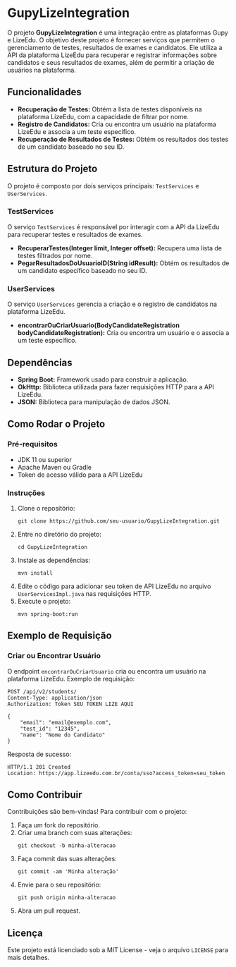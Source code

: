 <h1>GupyLizeIntegration</h1>

<p>O projeto <strong>GupyLizeIntegration</strong> é uma integração entre as plataformas Gupy e LizeEdu. O objetivo deste projeto é fornecer serviços que permitem o gerenciamento de testes, resultados de exames e candidatos. Ele utiliza a API da plataforma LizeEdu para recuperar e registrar informações sobre candidatos e seus resultados de exames, além de permitir a criação de usuários na plataforma.</p>

<h2>Funcionalidades</h2>

<ul>
    <li><strong>Recuperação de Testes:</strong> Obtém a lista de testes disponíveis na plataforma LizeEdu, com a capacidade de filtrar por nome.</li>
    <li><strong>Registro de Candidatos:</strong> Cria ou encontra um usuário na plataforma LizeEdu e associa a um teste específico.</li>
    <li><strong>Recuperação de Resultados de Testes:</strong> Obtém os resultados dos testes de um candidato baseado no seu ID.</li>
</ul>

<h2>Estrutura do Projeto</h2>

<p>O projeto é composto por dois serviços principais: <code>TestServices</code> e <code>UserServices</code>.</p>

<h3>TestServices</h3>
<p>O serviço <code>TestServices</code> é responsável por interagir com a API da LizeEdu para recuperar testes e resultados de exames.</p>

<ul>
    <li><strong>RecuperarTestes(Integer limit, Integer offset):</strong> Recupera uma lista de testes filtrados por nome.</li>
    <li><strong>PegarResultadosDoUsuarioID(String idResult):</strong> Obtém os resultados de um candidato específico baseado no seu ID.</li>
</ul>

<h3>UserServices</h3>
<p>O serviço <code>UserServices</code> gerencia a criação e o registro de candidatos na plataforma LizeEdu.</p>

<ul>
    <li><strong>encontrarOuCriarUsuario(BodyCandidateRegistration bodyCandidateRegistration):</strong> Cria ou encontra um usuário e o associa a um teste específico.</li>
</ul>

<h2>Dependências</h2>

<ul>
    <li><strong>Spring Boot:</strong> Framework usado para construir a aplicação.</li>
    <li><strong>OkHttp:</strong> Biblioteca utilizada para fazer requisições HTTP para a API LizeEdu.</li>
    <li><strong>JSON:</strong> Biblioteca para manipulação de dados JSON.</li>
</ul>

<h2>Como Rodar o Projeto</h2>

<h3>Pré-requisitos</h3>

<ul>
    <li>JDK 11 ou superior</li>
    <li>Apache Maven ou Gradle</li>
    <li>Token de acesso válido para a API LizeEdu</li>
</ul>

<h3>Instruções</h3>

<ol>
    <li>Clone o repositório:
        <pre><code>git clone https://github.com/seu-usuario/GupyLizeIntegration.git</code></pre>
    </li>
    <li>Entre no diretório do projeto:
        <pre><code>cd GupyLizeIntegration</code></pre>
    </li>
    <li>Instale as dependências:
        <pre><code>mvn install</code></pre>
    </li>
    <li>Edite o código para adicionar seu token de API LizeEdu no arquivo <code>UserServicesImpl.java</code> nas requisições HTTP.</li>
    <li>Execute o projeto:
        <pre><code>mvn spring-boot:run</code></pre>
    </li>
</ol>

<h2>Exemplo de Requisição</h2>

<h3>Criar ou Encontrar Usuário</h3>

<p>O endpoint <code>encontrarOuCriarUsuario</code> cria ou encontra um usuário na plataforma LizeEdu. Exemplo de requisição:</p>

<pre><code>POST /api/v2/students/
Content-Type: application/json
Authorization: Token SEU TOKEN LIZE AQUI

{
    "email": "email@exemplo.com",
    "test_id": "12345",
    "name": "Nome do Candidato"
}</code></pre>

<p>Resposta de sucesso:</p>

<pre><code>HTTP/1.1 201 Created
Location: https://app.lizeedu.com.br/conta/sso?access_token=seu_token</code></pre>

<h2>Como Contribuir</h2>

<p>Contribuições são bem-vindas! Para contribuir com o projeto:</p>

<ol>
    <li>Faça um fork do repositório.</li>
    <li>Criar uma branch com suas alterações:
        <pre><code>git checkout -b minha-alteracao</code></pre>
    </li>
    <li>Faça commit das suas alterações:
        <pre><code>git commit -am 'Minha alteração'</code></pre>
    </li>
    <li>Envie para o seu repositório:
        <pre><code>git push origin minha-alteracao</code></pre>
    </li>
    <li>Abra um pull request.</li>
</ol>

<h2>Licença</h2>

<p>Este projeto está licenciado sob a MIT License - veja o arquivo <code>LICENSE</code> para mais detalhes.</p>
